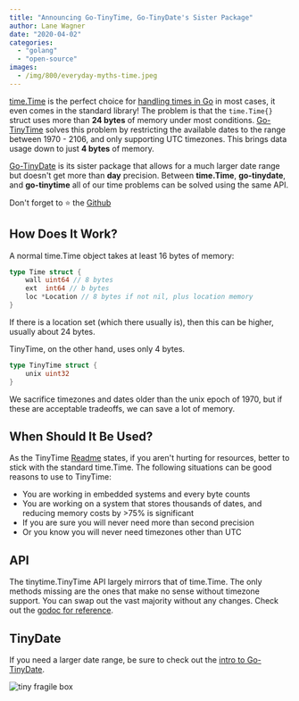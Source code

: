 ```yaml
---
title: "Announcing Go-TinyTime, Go-TinyDate's Sister Package"
author: Lane Wagner
date: "2020-04-02"
categories: 
  - "golang"
  - "open-source"
images:
  - /img/800/everyday-myths-time.jpeg
---
```


[time.Time](https://golang.org/pkg/time/#Time) is the perfect choice for [handling times in Go](/golang/golang-date-time/) in most cases, it even comes in the standard library! The problem is that the `time.Time{}` struct uses more than **24 bytes** of memory under most conditions. [Go-TinyTime](https://github.com/wagslane/go-tinytime) solves this problem by restricting the available dates to the range between 1970 - 2106, and only supporting UTC timezones. This brings data usage down to just **4 bytes** of memory.

[Go-TinyDate](https://github.com/wagslane/go-tinydate) is its sister package that allows for a much larger date range but doesn't get more than **day** precision. Between **time.Time**, **go-tinydate**, and **go-tinytime** all of our time problems can be solved using the same API.

Don't forget to ⭐ the [Github](https://github.com/wagslane/go-tinytime)

## How Does It Work?

A normal time.Time object takes at least 16 bytes of memory:

```go
type Time struct {
	wall uint64 // 8 bytes
	ext  int64 // b bytes
	loc *Location // 8 bytes if not nil, plus location memory
}
```

If there is a location set (which there usually is), then this can be higher, usually about 24 bytes.

TinyTime, on the other hand, uses only 4 bytes.

```go
type TinyTime struct {
	unix uint32
}
```

We sacrifice timezones and dates older than the unix epoch of 1970, but if these are acceptable tradeoffs, we can save a lot of memory.

## When Should It Be Used?

As the TinyTime [Readme](https://github.com/wagslane/go-tinytime/blob/master/README.md) states, if you aren't hurting for resources, better to stick with the standard time.Time. The following situations can be good reasons to use to TinyTime:

- You are working in embedded systems and every byte counts
- You are working on a system that stores thousands of dates, and reducing memory costs by >75% is significant
- If you are sure you will never need more than second precision
- Or you know you will never need timezones other than UTC

## API

The tinytime.TinyTime API largely mirrors that of time.Time. The only methods missing are the ones that make no sense without timezone support. You can swap out the vast majority without any changes. Check out the [godoc for reference](https://godoc.org/github.com/wagslane/go-tinytime).

## TinyDate

If you need a larger date range, be sure to check out the [intro to Go-TinyDate](/open-source/i-wrote-go-tinydate-the-missing-golang-date-package/).

![tiny fragile box](/img/800/package-1024x683.jpeg)
